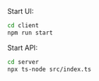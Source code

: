 Start UI:

```bash
cd client
npm run start
```

Start API:

```bash
cd server
npx ts-node src/index.ts
```